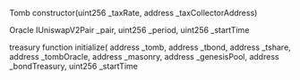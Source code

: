 Tomb
constructor(uint256 \_taxRate, address \_taxCollectorAddress)

Oracle
IUniswapV2Pair \_pair,
uint256 \_period,
uint256 \_startTime

treasury
function initialize(
address \_tomb,
address \_tbond,
address \_tshare,
address \_tombOracle,
address \_masonry,
address \_genesisPool,
address \_bondTreasury,
uint256 \_startTime
